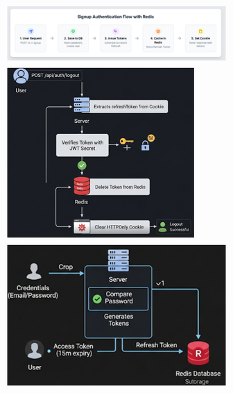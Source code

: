 ![1754120190558](image/Flow/1754120190558.png)

![1754234431208](image/Flow/1754234431208.png)

![1754235814710](image/Flow/1754235814710.png)
